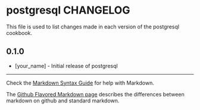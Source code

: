 # postgresql CHANGELOG

This file is used to list changes made in each version of the postgresql cookbook.

## 0.1.0
- [your_name] - Initial release of postgresql

- - -
Check the [Markdown Syntax Guide](http://daringfireball.net/projects/markdown/syntax) for help with Markdown.

The [Github Flavored Markdown page](http://github.github.com/github-flavored-markdown/) describes the differences between markdown on github and standard markdown.
